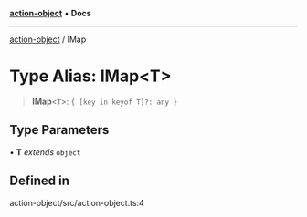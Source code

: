 [**action-object**](../README.md) • **Docs**

***

[action-object](../globals.md) / IMap

# Type Alias: IMap\<T\>

> **IMap**\<`T`\>: `{ [key in keyof T]?: any }`

## Type Parameters

• **T** *extends* `object`

## Defined in

action-object/src/action-object.ts:4
